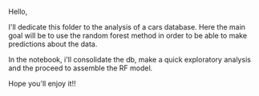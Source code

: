 Hello,

I'll dedicate this folder to the analysis of a cars database. Here the main goal will be to use the random forest method in order to be able to make predictions about the data.

In the notebook, i'll consolidate the db, make a quick exploratory analysis and the proceed to assemble the RF model. 

Hope you'll enjoy it!!
